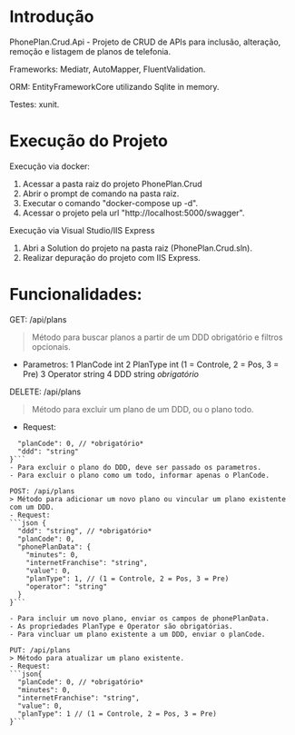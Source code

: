 # Introdução 
PhonePlan.Crud.Api - Projeto de CRUD de APIs para inclusão, alteração, remoção e listagem de planos de telefonia.

Frameworks:
Mediatr, AutoMapper, FluentValidation.

ORM:
EntityFrameworkCore utilizando Sqlite in memory.

Testes:
xunit.

# Execução do Projeto
Execução via docker:
1. Acessar a pasta raiz do projeto PhonePlan.Crud
2. Abrir o prompt de comando na pasta raiz.
3. Executar o comando "docker-compose up -d".
4. Acessar o projeto pela url "http://localhost:5000/swagger".

Execução via Visual Studio/IIS Express
1. Abri a Solution do projeto na pasta raiz (PhonePlan.Crud.sln).
2. Realizar depuração do projeto com IIS Express.

# Funcionalidades:

GET: /api/plans
> Método para buscar planos a partir de um DDD obrigatório e filtros opcionais.
- Parametros:
1 PlanCode int
2 PlanType int (1 = Controle, 2 = Pos, 3 = Pre)
3 Operator string
4 DDD string *obrigatório*

DELETE: /api/plans
> Método para excluir um plano de um DDD, ou o plano todo.
- Request:
```json{
  "planCode": 0, // *obrigatório*
  "ddd": "string"
}```
- Para excluir o plano do DDD, deve ser passado os parametros.
- Para excluir o plano como um todo, informar apenas o PlanCode.

POST: /api/plans
> Método para adicionar um novo plano ou vincular um plano existente com um DDD.
- Request:
```json {
  "ddd": "string", // *obrigatório*
  "planCode": 0,
  "phonePlanData": {
    "minutes": 0,
    "internetFranchise": "string",
    "value": 0,
    "planType": 1, // (1 = Controle, 2 = Pos, 3 = Pre)
    "operator": "string"
  }
}```

- Para incluir um novo plano, enviar os campos de phonePlanData.
- As propriedades PlanType e Operator são obrigatórias.
- Para vincluar um plano existente a um DDD, enviar o planCode.

PUT: /api/plans
> Método para atualizar um plano existente.
- Request:
```json{
  "planCode": 0, // *obrigatório*
  "minutes": 0,
  "internetFranchise": "string",
  "value": 0,
  "planType": 1 // (1 = Controle, 2 = Pos, 3 = Pre)
}```

